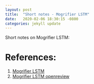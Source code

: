 ```yaml
---
layout: post
title:  "Short notes - Mogrifier LSTM"
date:   2020-02-06 18:30:15 -0800
categories: jekyll update
---
```


Short notes on Mogrifier LSTM:

# References:
1. [Mogrifier LSTM](https://arxiv.org/abs/1909.01792)
2. [Mogrifier LSTM openreview](https://openreview.net/forum?id=SJe5P6EYvS)
